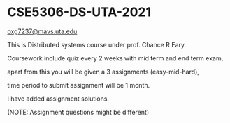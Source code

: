 # CSE5306-DS-UTA-2021
oxg7237@mavs.uta.edu

This is Distributed systems course under prof. Chance R Eary.

Coursework include quiz every 2 weeks with mid term and end term exam, 

apart from this you will be given a 3 assignments (easy-mid-hard), 

time period to submit assignment will be 1 month.

I have added assignment solutions.

(NOTE: Assignment questions might be different)
